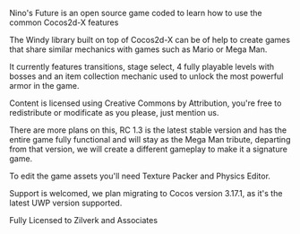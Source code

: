 Nino's Future is an open source game coded to learn how to use the common Cocos2d-X features

The Windy library built on top of Cocos2d-X can be of help to create games that share similar mechanics with games such as Mario or Mega Man.

It currently features transitions, stage select, 4 fully playable levels with bosses and an item collection mechanic used to unlock the most powerful armor in the game.

Content is licensed using Creative Commons by Attribution, you're free to redistribute or modificate as you please, just mention us.

There are more plans on this, RC 1.3 is the latest stable version and has the entire game fully functional and
will stay as the Mega Man tribute, departing from that version, we will create a different gameplay to make it
a signature game.

To edit the game assets you'll need Texture Packer and Physics Editor.

Support is welcomed, we plan migrating to Cocos version 3.17.1, as it's the latest UWP version supported.

Fully Licensed to Zilverk and Associates
